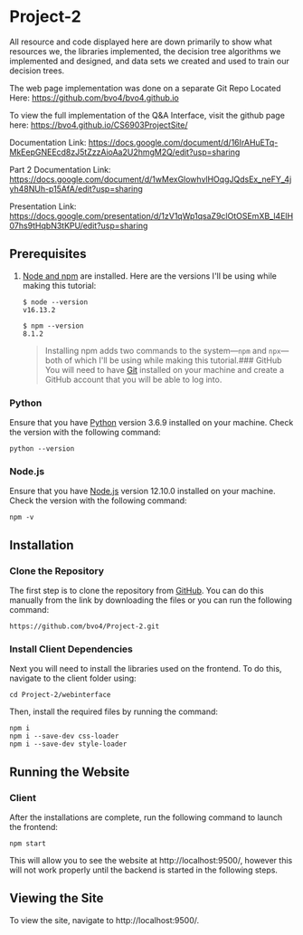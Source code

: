 # Project-2

All resource and code displayed here are down primarily to show what resources we, the libraries implemented, the decision tree algorithms we implemented and designed, and data sets we created and used to train our decision trees.  

The web page implementation was done on a separate Git Repo Located Here:  https://github.com/bvo4/bvo4.github.io

To view the full implementation of the Q&A Interface, visit the github page here:  https://bvo4.github.io/CS6903ProjectSite/

Documentation Link:  https://docs.google.com/document/d/16IrAHuETq-MkEepGNEEcd8zJ5tZzzAioAa2U2hmgM2Q/edit?usp=sharing

Part 2 Documentation Link:  https://docs.google.com/document/d/1wMexGlowhvlHOqgJQdsEx_neFY_4jyh48NUh-p15AfA/edit?usp=sharing

Presentation Link:  https://docs.google.com/presentation/d/1zV1qWp1qsaZ9clOtOSEmXB_l4ElH07hs9tHqbN3tKPU/edit?usp=sharing

## Prerequisites

1. [Node and npm](https://nodejs.org/en/download/) are installed. Here are the versions I'll be using while making this tutorial:

    ```shell
    $ node --version
    v16.13.2

    $ npm --version
    8.1.2
    ```
    > Installing npm adds two commands to the system—`npm` and `npx`—both of which I'll be using while making this tutorial.### GitHub
You will need to have [Git](https://git-scm.com/book/en/v2/Getting-Started-Installing-Git) installed on your machine and create a GitHub account that you will be able to log into.
### Python
Ensure that you have [Python](https://www.python.org/downloads/) version 3.6.9 installed on your machine. Check the version with the following command:
```
python --version
```
### Node.js
Ensure that you have [Node.js](https://nodejs.org/en/download/) version 12.10.0 installed on your machine. Check the version with the following command:
```
npm -v
```

## Installation
### Clone the Repository
The first step is to clone the repository from [GitHub](https://github.com/bvo4/Project-2). You can do this manually from the link by downloading the files or you can run the following command:
```
https://github.com/bvo4/Project-2.git
```
### Install Client Dependencies
Next you will need to install the libraries used on the frontend. To do this, navigate to the client folder using:
```
cd Project-2/webinterface
```
Then, install the required files by running the command:
```
npm i
npm i --save-dev css-loader
npm i --save-dev style-loader
```

## Running the Website
### Client
After the installations are complete, run the following command to launch the frontend:
```
npm start
```
This will allow you to see the website at http://localhost:9500/, however this will not work properly until the backend is started in the following steps.


## Viewing the Site
To view the site, navigate to http://localhost:9500/.
    
